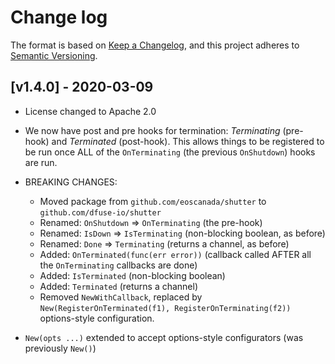 # Change log

The format is based on [Keep a Changelog](https://keepachangelog.com/en/1.0.0/),
and this project adheres to [Semantic Versioning](https://semver.org/spec/v2.0.0.html).

## [v1.4.0] - 2020-03-09

* License changed to Apache 2.0

* We now have post and pre hooks for termination: _Terminating_
  (pre-hook) and _Terminated_ (post-hook).  This allows things to be
  registered to be run once ALL of the `OnTerminating` (the previous
  `OnShutdown`) hooks are run.

* BREAKING CHANGES:

    * Moved package from `github.com/eoscanada/shutter` to `github.com/dfuse-io/shutter`
    * Renamed: `OnShutdown` => `OnTerminating` (the pre-hook)
    * Renamed: `IsDown` => `IsTerminating` (non-blocking boolean, as before)
    * Renamed: `Done` => `Terminating` (returns a channel, as before)
    * Added: `OnTerminated(func(err error))` (callback called AFTER all the `OnTerminating` callbacks are done)
    * Added: `IsTerminated` (non-blocking boolean)
    * Added: `Terminated` (returns a channel)
    * Removed `NewWithCallback`, replaced by `New(RegisterOnTerminated(f1), RegisterOnTerminating(f2))` options-style configuration.

* `New(opts ...)` extended to accept options-style configurators (was previously `New()`)
